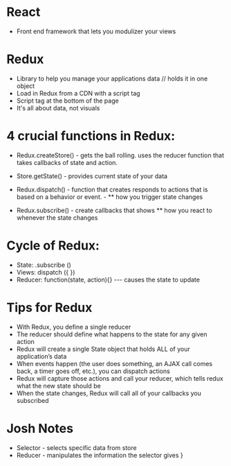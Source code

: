 # React 
- Front end framework that lets you modulizer your views

# Redux 
- Library to help you manage your applications data // holds it in one object 
- Load in Redux from a CDN with a script tag 
- Script tag at the bottom of the page
- It's all about data, not visuals

# 4 crucial functions in Redux:

- Redux.createStore() - gets the ball rolling. uses the reducer function that takes callbacks of state and action.

- Store.getState() - provides current state of your data

- Redux.dispatch() - function that creates responds to actions that is based on a behavior or event. - ** how you trigger state changes 

- Redux.subscribe() - create callbacks that shows ** how you react to whenever the state changes

# Cycle of Redux:

- State: .subscribe ()
- Views: dispatch ({ })
- Reducer: function(state, action){} --- causes the state to update

# Tips for Redux
- With Redux, you define a single reducer
- The reducer should define what happens to the state for any given action
- Redux will create a single State object that holds ALL of your application’s data
- When events happen (the user does something, an AJAX call comes back, a timer
goes off, etc.), you can dispatch actions
- Redux will capture those actions and call your reducer, which tells redux what the
new state should be
- When the state changes, Redux will call all of your callbacks you subscribed

# Josh Notes
- Selector - selects specific data from store
- Reducer - manipulates the information the selector gives
}